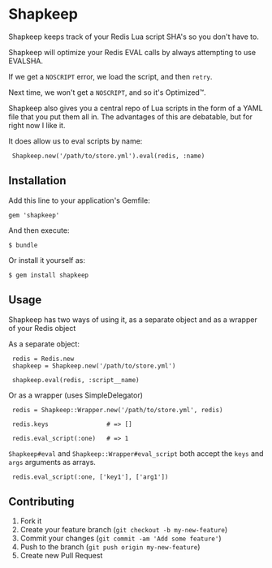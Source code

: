# Shapkeep

Shapkeep keeps track of your Redis Lua script SHA's so you don't have to.

Shapkeep will optimize your Redis EVAL calls by always attempting to use
EVALSHA.

If we get a `NOSCRIPT` error, we load the script, and then `retry`.

Next time, we won't get a `NOSCRIPT`, and so it's Optimized™.

Shapkeep also gives you a central repo of Lua scripts in the form of a YAML
file that you put them all in. The advantages of this are debatable, but for right
now I like it.

It does allow us to eval scripts by name:

     Shapkeep.new('/path/to/store.yml').eval(redis, :name)

## Installation

Add this line to your application's Gemfile:

    gem 'shapkeep'

And then execute:

    $ bundle

Or install it yourself as:

    $ gem install shapkeep

## Usage

Shapkeep has two ways of using it, as a separate object and as a wrapper of
your Redis object

As a separate object:

     redis = Redis.new
     shapkeep = Shapkeep.new('/path/to/store.yml')

     shapkeep.eval(redis, :script__name)


Or as a wrapper (uses SimpleDelegator)

     redis = Shapkeep::Wrapper.new('/path/to/store.yml', redis)

     redis.keys                # => []

     redis.eval_script(:one)   # => 1

`Shapkeep#eval` and `Shapkeep::Wrapper#eval_script` both accept the `keys` and
`args` arguments as arrays.

     redis.eval_script(:one, ['key1'], ['arg1'])

## Contributing

1. Fork it
2. Create your feature branch (`git checkout -b my-new-feature`)
3. Commit your changes (`git commit -am 'Add some feature'`)
4. Push to the branch (`git push origin my-new-feature`)
5. Create new Pull Request
